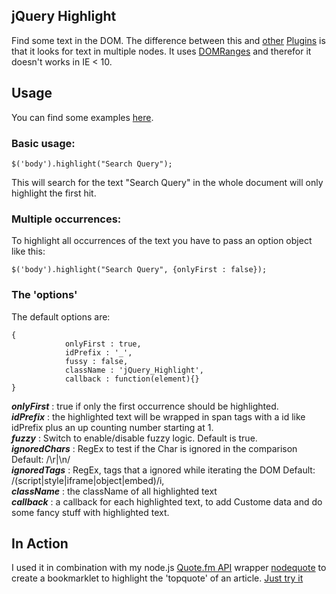 jQuery Highlight 
----------------

Find some text in the DOM. The difference between this and [other](http://www.gotoquiz.com/web-coding/programming/javascript/highlight-words-in-text-with-jquery/) [Plugins](http://johannburkard.de/blog/programming/javascript/highlight-javascript-text-higlighting-jquery-plugin.html) is that it looks for text in multiple nodes. It uses [DOMRanges](http://www.w3.org/TR/DOM-Level-2-Traversal-Range/ranges.html) and therefor it doesn't works in IE < 10.

## Usage ##

You can find some examples [here](http://fweinb.github.com/jqueryhighlight/).


### Basic usage: ###

```
$('body').highlight("Search Query");
```

This will search for the text "Search Query" in the whole document will only highlight the first hit. 


### Multiple occurrences: ###

To highlight all occurrences of the text you have to pass an option object like this:

```
$('body').highlight("Search Query", {onlyFirst : false});
```

### The 'options' ###

The default options are:

```
{
            onlyFirst : true, 
            idPrefix : '_',
            fussy : false,
            className : 'jQuery_Highlight',
            callback : function(element){}
}
```

**_onlyFirst_** : true if only the first occurrence should be highlighted.  
**_idPrefix_** : the highlighted text will be wrapped in span tags with a id like idPrefix plus an up counting number starting at 1.  
**_fuzzy_** : Switch to enable/disable fuzzy logic. Default is true.  
**_ignoredChars_** : RegEx to test if the Char is ignored in the comparison Default: /\r|\n/   
**_ignoredTags_** : RegEx, tags that a ignored while iterating the DOM Default: /(script|style|iframe|object|embed)/i,   
**_className_** : the className of all highlighted text  
**_callback_** : a callback for each highlighted text, to add Custome data and do some fancy stuff with highlighted text.   

## In Action ##

I used it in combination with my node.js [Quote.fm API](http://quote.fm/labs/) wrapper [nodequote](http://github.com/FWeinb/nodequote) to create a bookmarklet to highlight the 'topquote' of an article. [Just try it](http://quotefm.cloudno.de)


